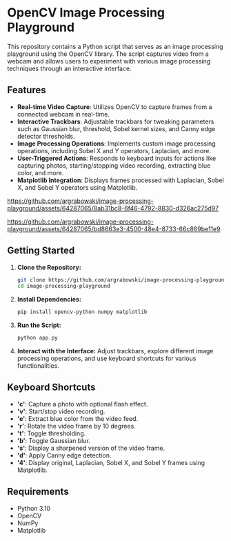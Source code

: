 # OpenCV Image Processing Playground

This repository contains a Python script that serves as an image processing playground using the OpenCV library. The script captures video from a webcam and allows users to experiment with various image processing techniques through an interactive interface.

## Features

- **Real-time Video Capture**: Utilizes OpenCV to capture frames from a connected webcam in real-time.
- **Interactive Trackbars**: Adjustable trackbars for tweaking parameters such as Gaussian blur, threshold, Sobel kernel sizes, and Canny edge detector thresholds.
- **Image Processing Operations**: Implements custom image processing operations, including Sobel X and Y operators, Laplacian, and more.
- **User-Triggered Actions**: Responds to keyboard inputs for actions like capturing photos, starting/stopping video recording, extracting blue color, and more.
- **Matplotlib Integration**: Displays frames processed with Laplacian, Sobel X, and Sobel Y operators using Matplotlib.

https://github.com/argrabowski/image-processing-playground/assets/64287065/8ab31bc8-6f46-4792-8830-d326ac275d97

https://github.com/argrabowski/image-processing-playground/assets/64287065/bd8663e3-4500-48e4-8733-66c869be11e9

## Getting Started

1. **Clone the Repository:**
   ```bash
   git clone https://github.com/argrabowski/image-processing-playground.git
   cd image-processing-playground
   ```

2. **Install Dependencies:**
   ```bash
   pip install opencv-python numpy matplotlib
   ```

3. **Run the Script:**
   ```bash
   python app.py
   ```

4. **Interact with the Interface:**
   Adjust trackbars, explore different image processing operations, and use keyboard shortcuts for various functionalities.

## Keyboard Shortcuts

- **'c'**: Capture a photo with optional flash effect.
- **'v'**: Start/stop video recording.
- **'e'**: Extract blue color from the video feed.
- **'r'**: Rotate the video frame by 10 degrees.
- **'t'**: Toggle thresholding.
- **'b'**: Toggle Gaussian blur.
- **'s'**: Display a sharpened version of the video frame.
- **'d'**: Apply Canny edge detection.
- **'4'**: Display original, Laplacian, Sobel X, and Sobel Y frames using Matplotlib.

## Requirements

- Python 3.10
- OpenCV
- NumPy
- Matplotlib
